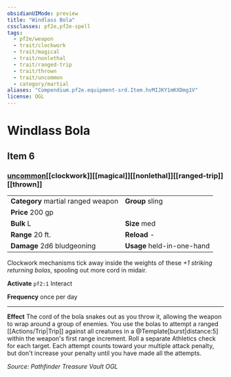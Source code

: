 ```yaml
---
obsidianUIMode: preview
title: "Windlass Bola"
cssclasses: pf2e,pf2e-spell
tags:
  - pf2e/weapon
  - trait/clockwork
  - trait/magical
  - trait/nonlethal
  - trait/ranged-trip
  - trait/thrown
  - trait/uncommon
  - category/martial
aliases: "Compendium.pf2e.equipment-srd.Item.hvMIJKY1mKXDmg1V"
license: OGL
---
```

# Windlass Bola
## Item 6
### [uncommon](uncommon "Uncommon Rarity Trait")[[clockwork]][[magical]][[nonlethal]][[ranged-trip]][[thrown]]

|  |  |
| -- | -- |
| **Category** martial ranged weapon | **Group** sling |
| **Price** 200 gp |  |
| **Bulk** L | **Size** med |
|**Range** 20 ft.| **Reload** -|
| **Damage** 2d6 bludgeoning  | **Usage** held-in-one-hand |



Clockwork mechanisms tick away inside the weights of these _+1 striking returning bolas_, spooling out more cord in midair.

**Activate** `pf2:1` Interact

**Frequency** once per day

* * *

**Effect** The cord of the bola snakes out as you throw it, allowing the weapon to wrap around a group of enemies. You use the bolas to attempt a ranged [[Actions/Trip|Trip]] against all creatures in a @Template\[burst|distance:5\] within the weapon's first range increment. Roll a separate Athletics check for each target. Each attempt counts toward your multiple attack penalty, but don't increase your penalty until you have made all the attempts.

*Source: Pathfinder Treasure Vault*
*OGL*